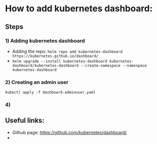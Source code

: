 # How to add kubernetes dashboard:

## Steps
### 1) Adding kubernetes dashboard
- Adding the repo: `helm repo add kubernetes-dashboard https://kubernetes.github.io/dashboard/`
- `helm upgrade --install kubernetes-dashboard kubernetes-dashboard/kubernetes-dashboard --create-namespace --namespace kubernetes-dashboard`

### 2) Creating an admin user
`kubectl apply -f dashboard-adminuser.yaml`


### 4)




## Useful links:
- Github page: https://github.com/kubernetes/dashboard/
- 
